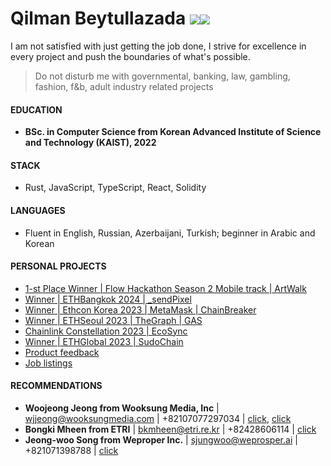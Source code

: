 # Qilman Beytullazada [![](https://img.shields.io/badge/-LinkedIn-0A66C2?style=flat-square&logo=LinkedIn&logoColor=ffffff)](https://www.linkedin.com/in/gylmanbm/)<a href="mailto:gylmanbm@gmail.com"><img src="https://img.shields.io/badge/-Gmail-EA4335?style=flat-square&logo=Gmail&logoColor=ffffff"/></a>

I am not satisfied with just getting the job done, I strive for excellence in every project and push the boundaries of what's possible.

> Do not disturb me with governmental, banking, law, gambling, fashion, f&b, adult industry related projects

#### EDUCATION

- **BSc. in Computer Science from Korean Advanced Institute of Science and Technology (KAIST), 2022**

#### STACK

- Rust, JavaScript, TypeScript, React, Solidity

#### LANGUAGES

- Fluent in English, Russian, Azerbaijani, Turkish; beginner in Arabic and Korean  

#### PERSONAL PROJECTS

- [1-st Place Winner | Flow Hackathon Season 2 Mobile track | ArtWalk](https://devfolio.co/projects/artwalk-f198)
- [Winner | ETHBangkok 2024 | _sendPixel](https://ethglobal.com/showcase/sendpixel-85a0w) 
- [Winner | Ethcon Korea 2023 | MetaMask | ChainBreaker](https://devfolio.co/projects/chainbreaker-c5f6)
- [Winner | ETHSeoul 2023 | TheGraph | GAS](https://devfolio.co/projects/global-attendance-score-gas-7ee5)
- [Chainlink Constellation 2023 | EcoSync](https://devpost.com/software/ecosync-3gzf5t?ref_content=my-projects-tab&ref_feature=my_projects)
- [Winner | ETHGlobal 2023 | SudoChain](https://github.com/gylman/SudoChain)
- [Product feedback](https://gylman-product-feedback.netlify.app/)
- [Job listings](https://app.netlify.com/sites/gylman-job-listings/overview)

#### RECOMMENDATIONS

- **Woojeong Jeong from Wooksung Media, Inc** | wjjeong@wooksungmedia.com | +82107077297034 | [click](https://drive.google.com/file/d/1QLb96-kXBJjXHTaMb8jngsnbMUnh_Brq/view), [click](https://drive.google.com/file/d/1HHiuEa8lD_fwjqeVRAM0pK5DQH849Iqv/view)
- **Bongki Mheen from ETRI** | bkmheen@etri.re.kr | +82428606114 | [click](https://drive.google.com/file/d/15MhbkteuzFfwTCMwTH4reMTcriB7nhgL/view)
- **Jeong-woo Song from Weproper Inc.** | sjungwoo@weprosper.ai | +821071398788 | [click](https://drive.google.com/file/d/1J2bNpVNcZHqOK-wJZUtlKqDq1UYpEsHP/view?usp=sharing)
